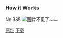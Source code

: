 ### How it Works
No.385
![图片不见了~~~](https://imgs.xkcd.com/comics/how_it_works.png)

[原址](https://xkcd.com//385) [下载](https://imgs.xkcd.com/comics/how_it_works.png)

